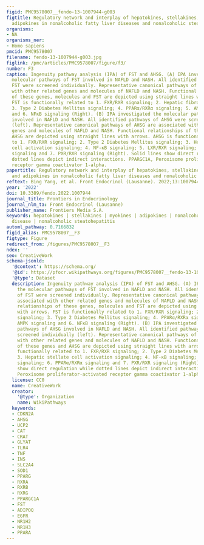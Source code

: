 ```yaml
---
figid: PMC9578007__fendo-13-1007944-g003
figtitle: Regulatory network and interplay of hepatokines, stellakines, myokines and
  adipokines in nonalcoholic fatty liver diseases and nonalcoholic steatohepatitis
organisms:
- NA
organisms_ner:
- Homo sapiens
pmcid: PMC9578007
filename: fendo-13-1007944-g003.jpg
figlink: /pmc/articles/PMC9578007/figure/f3/
number: F3
caption: Ingenuity pathway analysis (IPA) of FST and AHSG. (A) IPA investigated the
  molecular pathways of FST involved in NAFLD and NASH. All identified pathways of
  FST were screened individually. Representative canonical pathways of FST are associated
  with other related genes and molecules of NAFLD and NASH. Functional relationships
  of these genes, molecules and FST are depicted using straight lines with arrows.
  FST is functionally related to 1. FXR/RXR signaling; 2. Hepatic fibrosis signaling;
  3. Type 2 Diabetes Mellitus signaling; 4. PPARα/RXRα signaling; 5. AMPK signaling
  and 6. NFκB signaling (Right). (B) IPA investigated the molecular pathways of AHSG
  involved in NAFLD and NASH. All identified pathways of AHSG were screened individually
  (left). Representative canonical pathways of AHSG are associated with other related
  genes and molecules of NAFLD and NASH. Functional relationships of these genes and
  AHSG are depicted using straight lines with arrows. AHSG is functionally related
  to 1. FXR/RXR signaling; 2. Type 2 Diabetes Mellitus signaling; 3. Hepatic stellate
  cell activation signaling; 4. NF-κB signaling; 5. LXR/RXR signaling; 6. PPARα/RXRα
  signaling and 7. PXR/RXR signaling (Right). Solid lines show direct regulation while
  dotted lines depict indirect interactions. PPARGC1A, Peroxisome proliferator-activated
  receptor gamma coactivator 1-alpha.
papertitle: Regulatory network and interplay of hepatokines, stellakines, myokines
  and adipokines in nonalcoholic fatty liver diseases and nonalcoholic steatohepatitis.
reftext: Bing Yang, et al. Front Endocrinol (Lausanne). 2022;13:1007944.
year: '2022'
doi: 10.3389/fendo.2022.1007944
journal_title: Frontiers in Endocrinology
journal_nlm_ta: Front Endocrinol (Lausanne)
publisher_name: Frontiers Media S.A.
keywords: hepatokines | stellakines | myokines | adipokines | nonalcoholic fatty liver
  disease | nonalcoholic steatohepatitis
automl_pathway: 0.7166832
figid_alias: PMC9578007__F3
figtype: Figure
redirect_from: /figures/PMC9578007__F3
ndex: ''
seo: CreativeWork
schema-jsonld:
  '@context': https://schema.org/
  '@id': https://pfocr.wikipathways.org/figures/PMC9578007__fendo-13-1007944-g003.html
  '@type': Dataset
  description: Ingenuity pathway analysis (IPA) of FST and AHSG. (A) IPA investigated
    the molecular pathways of FST involved in NAFLD and NASH. All identified pathways
    of FST were screened individually. Representative canonical pathways of FST are
    associated with other related genes and molecules of NAFLD and NASH. Functional
    relationships of these genes, molecules and FST are depicted using straight lines
    with arrows. FST is functionally related to 1. FXR/RXR signaling; 2. Hepatic fibrosis
    signaling; 3. Type 2 Diabetes Mellitus signaling; 4. PPARα/RXRα signaling; 5.
    AMPK signaling and 6. NFκB signaling (Right). (B) IPA investigated the molecular
    pathways of AHSG involved in NAFLD and NASH. All identified pathways of AHSG were
    screened individually (left). Representative canonical pathways of AHSG are associated
    with other related genes and molecules of NAFLD and NASH. Functional relationships
    of these genes and AHSG are depicted using straight lines with arrows. AHSG is
    functionally related to 1. FXR/RXR signaling; 2. Type 2 Diabetes Mellitus signaling;
    3. Hepatic stellate cell activation signaling; 4. NF-κB signaling; 5. LXR/RXR
    signaling; 6. PPARα/RXRα signaling and 7. PXR/RXR signaling (Right). Solid lines
    show direct regulation while dotted lines depict indirect interactions. PPARGC1A,
    Peroxisome proliferator-activated receptor gamma coactivator 1-alpha.
  license: CC0
  name: CreativeWork
  creator:
    '@type': Organization
    name: WikiPathways
  keywords:
  - CDKN2A
  - AHSG
  - UCP2
  - CAT
  - CRAT
  - GLYAT
  - TLR4
  - TNF
  - INS
  - SLC2A4
  - SOD1
  - PPARG
  - RXRA
  - RXRB
  - RXRG
  - PPARGC1A
  - FST
  - ADIPOQ
  - EGFR
  - NR1H2
  - NR1H3
  - PPARA
---
```

